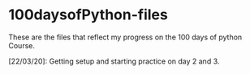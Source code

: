 # 100daysofPython-files
These are the files that reflect my progress on the 100 days of python Course.

[22/03/20]: Getting setup and starting practice on day 2 and 3.
